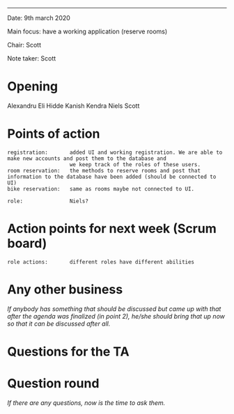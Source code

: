 ---
Date:           9th march 2020

Main focus:     have a working application (reserve rooms)

Chair:          Scott

Note taker:     Scott


# Opening
Alexandru
Eli
Hidde
Kanish
Kendra
Niels
Scott

# Points of action
    registration:       added UI and working registration. We are able to make new accounts and post them to the database and
                        we keep track of the roles of these users.
    room reservation:   the methods to reserve rooms and post that information to the database have been added (should be connected to UI)
    bike reservation:   same as rooms maybe not connected to UI.

    role:               Niels?




# Action points for next week (Scrum board)
    role actions:       different roles have different abilities


# Any other business
*If anybody has something that should be discussed but came up with that after the agenda was finalized (in point 2), he/she should bring that up now so that it can be discussed after all.*

# Questions for the TA

# Question round
*If there are any questions, now is the time to ask them.*

